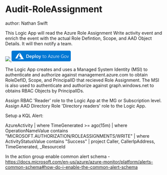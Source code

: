 # Audit-RoleAssignment
author: Nathan Swift

This Logic App will read the Azure Role Assignment Write activity event and enrich the event with the actual Role Defintion, Scope, and AAD Object Details. It will then notify a team.

<a href="https://portal.azure.com/#create/Microsoft.Template/uri/https%3A%2F%2Fraw.githubusercontent.com%2Fswiftsolves-msft%2FLogicApps%2Fmaster%2FAudit-RoleAssignment%2Fazuredeploy.json" target="_blank">
    <img src="https://aka.ms/deploytoazurebutton"/>
</a>
<a href="https://portal.azure.us/#create/Microsoft.Template/uri/https%3A%2F%2Fraw.githubusercontent.com%2Fswiftsolves-msft%2FLogicApps%2Fmaster%2FAudit-RoleAssignment%2Fazuredeploy.json" target="_blank">
<img src="https://raw.githubusercontent.com/Azure/azure-quickstart-templates/master/1-CONTRIBUTION-GUIDE/images/deploytoazuregov.png"/>
</a>

The Logic App creates and uses a Managed System Identity (MSI) to authenticate and authorize against management.azure.com to obtain RoleDefID, Scope, and PrincipalID that recieved Role Assignment. The MSI is also used to authenticate and authorize against graph.windows.net to obtains RBAC Objects by PrincipalIDs.

Assign RBAC 'Reader' role to the Logic App at the MG or Subscription level. Assign AAD Directory Role 'Directory readers' role to the Logic App.

Setup a KQL Alert:

AzureActivity
| where TimeGenerated >= ago(15m)
| where OperationNameValue contains "MICROSOFT.AUTHORIZATION/ROLEASSIGNMENTS/WRITE"
| where ActivityStatusValue contains "Success"
| project Caller, CallerIpAddress, TimeGenerated, _ResourceId

In the action group enable common alert schema - https://docs.microsoft.com/en-us/azure/azure-monitor/platform/alerts-common-schema#how-do-i-enable-the-common-alert-schema
